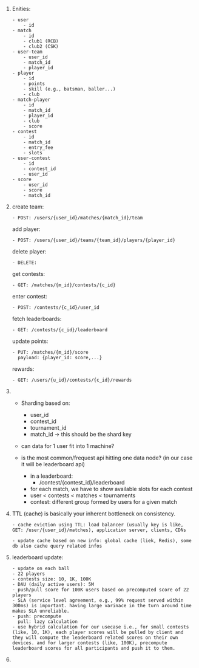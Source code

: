 1.  Enities:

        - user
        	- id
        - match
        	- id
        	- club1 (RCB)
        	- club2 (CSK)
        - user-team
        	- user_id
        	- match_id
        	- player_id
        - player
        	- id
        	- points
        	- skill (e.g., batsman, baller...)
        	- club
        - match-player
        	- id
        	- match_id
        	- player_id
        	- club
        	- score
        - contest
        	- id
        	- match_id
        	- entry_fee
        	- slots
        - user-contest
        	- id
        	- contest_id
        	- user_id
        - score
        	- user_id
        	- score
        	- match_id

2.  create team:

        - POST: /users/{user_id}/matches/{match_id}/team

    add player:

        - POST: /users/{user_id}/teams/{team_id}/players/{player_id}

    delete player:

        - DELETE:

    get contests:

        - GET: /matches/{m_id}/contests/{c_id}

    enter contest:

        - POST: /contests/{c_id}/user_id

    fetch leaderboards:

        - GET: /contests/{c_id}/leaderboard

    update points:

        - PUT: /matches/{m_id}/score
          payload: {player_id: score,...}

    rewards:

        - GET: /users/{u_id}/contests/{c_id}/rewards

3.  - Sharding based on:

        - user_id
        - contest_id
        - tournament_id
        - match_id -> this should be the shard key

    - can data for 1 user fit into 1 machine?
    - is the most common/frequest api hitting one data node? (in our case it will be leaderboard api)
        - in a leaderboard:
            - /contest/{contest_id}/leaderboard
        - for each match, we have to show available slots for each contest
        - user < contests < matches < tournaments
        - contest: different group formed by users for a given match

4.  TTL (cache) is basically your inherent bottleneck on consistency.

        - cache eviction using TTL: load balancer (usually key is like, GET: /user/{user_id}/matches), application server, clients, CDNs

        - update cache based on new info: global cache (liek, Redis), some db also cache query related infos

5.  leaderboard update:

        - update on each ball
        - 22 players
        - contests size: 10, 1K, 100K
        - DAU (daily active users): 5M
        - push/pull score for 100K users based on precomputed score of 22 players
        - SLA (service level agreement, e.g., 99% request served within 300ms) is important. having large varinace in the turn around time makes SLA unreliable.
        - push:	precompute
          pull:	lazy calculation
        - use hybrid calculation for our usecase i.e., for small contests (like, 10, 1K), each player scores will be pulled by client and they will compute the leaderboard related scores on their own devices. and for larger contests (like, 100K), precompute leaderboard scores for all participants and push it to them.

6.
